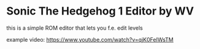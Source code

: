 # Sonic The Hedgehog 1 Editor by WV

this is a simple ROM editor that lets you f.e. edit levels

example video: https://www.youtube.com/watch?v=qjK0FeIWsTM